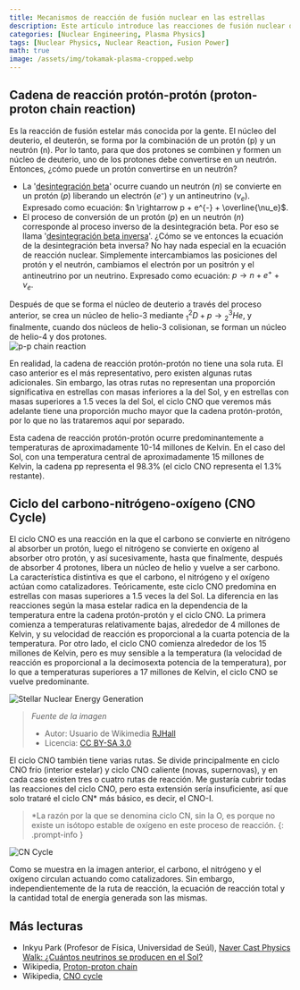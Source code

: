 ```yaml
---
title: Mecanismos de reacción de fusión nuclear en las estrellas
description: Este artículo introduce las reacciones de fusión nuclear que ocurren en el núcleo de las estrellas, específicamente la cadena protón-protón y el ciclo CNO. Es un ensayo que escribí para una actividad del club de ciencias cuando estaba en primer año de secundaria, y a diferencia de otras publicaciones, está escrito en un estilo coloquial que he mantenido intacto para fines de archivo.
categories: [Nuclear Engineering, Plasma Physics]
tags: [Nuclear Physics, Nuclear Reaction, Fusion Power]
math: true
image: /assets/img/tokamak-plasma-cropped.webp
---
```

## Cadena de reacción protón-protón (proton-proton chain reaction)
Es la reacción de fusión estelar más conocida por la gente. El núcleo del deuterio, el deuterón, se forma por la combinación de un protón (p) y un neutrón (n). Por lo tanto, para que dos protones se combinen y formen un núcleo de deuterio, uno de los protones debe convertirse en un neutrón. Entonces, ¿cómo puede un protón convertirse en un neutrón?

- La '[desintegración beta](/posts/Nuclear-Stability-and-Radioactive-Decay/#desintegraci%C3%B3n-beta-negativa-beta--decay)' ocurre cuando un neutrón ($n$) se convierte en un protón ($p$) liberando un electrón ($e⁻$) y un antineutrino ($\nu_e$). Expresado como ecuación: $n \rightarrow p + e^{-} + \overline{\nu_e}$.
- El proceso de conversión de un protón ($p$) en un neutrón ($n$) corresponde al proceso inverso de la desintegración beta. Por eso se llama '[desintegración beta inversa](/posts/Nuclear-Stability-and-Radioactive-Decay/#desintegraci%C3%B3n-beta-positiva-beta-decay)'. ¿Cómo se ve entonces la ecuación de la desintegración beta inversa? No hay nada especial en la ecuación de reacción nuclear. Simplemente intercambiamos las posiciones del protón y el neutrón, cambiamos el electrón por un positrón y el antineutrino por un neutrino. Expresado como ecuación: $p \rightarrow n + e^{+} + \nu_e$.

Después de que se forma el núcleo de deuterio a través del proceso anterior, se crea un núcleo de helio-3 mediante $^2_1D + p \rightarrow {^3_2He}$, y finalmente, cuando dos núcleos de helio-3 colisionan, se forman un núcleo de helio-4 y dos protones.  
![p-p chain reaction](https://upload.wikimedia.org/wikipedia/commons/8/85/Fusion_in_the_Sun.svg)

En realidad, la cadena de reacción protón-protón no tiene una sola ruta. El caso anterior es el más representativo, pero existen algunas rutas adicionales. Sin embargo, las otras rutas no representan una proporción significativa en estrellas con masas inferiores a la del Sol, y en estrellas con masas superiores a 1.5 veces la del Sol, el ciclo CNO que veremos más adelante tiene una proporción mucho mayor que la cadena protón-protón, por lo que no las trataremos aquí por separado.

Esta cadena de reacción protón-protón ocurre predominantemente a temperaturas de aproximadamente 10-14 millones de Kelvin. En el caso del Sol, con una temperatura central de aproximadamente 15 millones de Kelvin, la cadena pp representa el 98.3% (el ciclo CNO representa el 1.3% restante).

## Ciclo del carbono-nitrógeno-oxígeno (CNO Cycle)
El ciclo CNO es una reacción en la que el carbono se convierte en nitrógeno al absorber un protón, luego el nitrógeno se convierte en oxígeno al absorber otro protón, y así sucesivamente, hasta que finalmente, después de absorber 4 protones, libera un núcleo de helio y vuelve a ser carbono. La característica distintiva es que el carbono, el nitrógeno y el oxígeno actúan como catalizadores. Teóricamente, este ciclo CNO predomina en estrellas con masas superiores a 1.5 veces la del Sol. La diferencia en las reacciones según la masa estelar radica en la dependencia de la temperatura entre la cadena protón-protón y el ciclo CNO. La primera comienza a temperaturas relativamente bajas, alrededor de 4 millones de Kelvin, y su velocidad de reacción es proporcional a la cuarta potencia de la temperatura. Por otro lado, el ciclo CNO comienza alrededor de los 15 millones de Kelvin, pero es muy sensible a la temperatura (la velocidad de reacción es proporcional a la decimosexta potencia de la temperatura), por lo que a temperaturas superiores a 17 millones de Kelvin, el ciclo CNO se vuelve predominante.

![Stellar Nuclear Energy Generation](https://upload.wikimedia.org/wikipedia/commons/5/5b/Nuclear_energy_generation.svg)
> *Fuente de la imagen*
> - Autor: Usuario de Wikimedia [RJHall](https://commons.wikimedia.org/wiki/User:RJHall)
> - Licencia: [CC BY-SA 3.0](https://creativecommons.org/licenses/by-sa/3.0/)

El ciclo CNO también tiene varias rutas. Se divide principalmente en ciclo CNO frío (interior estelar) y ciclo CNO caliente (novas, supernovas), y en cada caso existen tres o cuatro rutas de reacción. Me gustaría cubrir todas las reacciones del ciclo CNO, pero esta extensión sería insuficiente, así que solo trataré el ciclo CN* más básico, es decir, el CNO-I.

> *La razón por la que se denomina ciclo CN, sin la O, es porque no existe un isótopo estable de oxígeno en este proceso de reacción.
{: .prompt-info }

![CN Cycle](https://upload.wikimedia.org/wikipedia/commons/2/21/CNO_Cycle.svg)

Como se muestra en la imagen anterior, el carbono, el nitrógeno y el oxígeno circulan actuando como catalizadores. Sin embargo, independientemente de la ruta de reacción, la ecuación de reacción total y la cantidad total de energía generada son las mismas.

## Más lecturas
- Inkyu Park (Profesor de Física, Universidad de Seúl), [Naver Cast Physics Walk: ¿Cuántos neutrinos se producen en el Sol?](https://terms.naver.com/entry.naver?docId=4125519&cid=58941&categoryId=58960)
- Wikipedia, [Proton-proton chain](https://en.wikipedia.org/wiki/Proton%E2%80%93proton_chain)
- Wikipedia, [CNO cycle](https://en.wikipedia.org/wiki/CNO_cycle)
